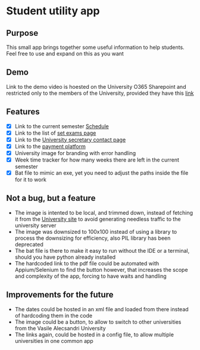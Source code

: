 # Student utility app

## Purpose

This small app brings together some useful information to help students.
Feel free to use and expand on this as you want

## Demo
Link to the demo video is hoested on the University O365 Sharepoint and restricted only to the members of the University, provided they have this [link](https://studentub-my.sharepoint.com/:v:/g/personal/ovidiu-mihai_carp-petrache23_student_ub_ro/EbNiXqMl5QNBqx4UJFh_uCcB5TPHL8OrwBZ0Lpcy0SFwBg?e=jGdPWv)

## Features
- [X] Link to the current semester [Schedule](https://ifrinf.ub.ro/wp-content/uploads/2024/11/ORAR_Info_IFR_sem_I_2024-2025_definitiv.pdf)
- [X] Link to the list of [set exams page](https://www.ub.ro/stiinte/studenti/programare-examene)
- [X] Link to the [University secretary contact page](https://www.ub.ro/stiinte/contact)
- [X] Link to the [payment platform](https://smartums.ub.ro/as/dashboard)
- [X] University image for branding with error handling
- [X] Week time tracker for how many weeks there are left in the current semester
- [X] Bat file to mimic an exe, yet you need to adjust the paths inside the file for it to work

## Not a bug, but a feature
- The image is intented to be local, and trimmed down, instead of fetching it from the [University site](https://ifrinf.ub.ro/wp-content/uploads/2024/09/LOGO_INFORMATICA_IFR.png) to avoid generating needless traffic to the university server
- The image was downsized to 100x100 instead of using a library to process the downsizing for efficiency, also PIL library has been deprecated
- The bat file is there to make it easy to run without the IDE or a terminal, should you have python already installed
- The hardcoded link to the pdf file could be automated with Appium/Selenium to find the button however, that increases the scope and complexity of the app, forcing to have waits and handling 

## Improvements for the future
- The dates could be hosted in an xml file and loaded from there instead of hardcoding them in the code
- The image could be a button, to allow to switch to other universities from the Vasile Alecsandri University
- The links again, could be hosted in a config file, to allow multiple universities in one common app
